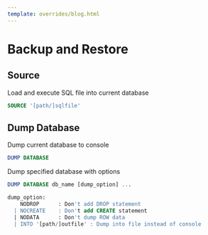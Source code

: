 ```yaml
---
template: overrides/blog.html
---
```


# Backup and Restore

## Source
Load and execute SQL file into current database

```sql
SOURCE '[path/]sqlfile'
```

<!--
SOURCE 'file.csv' [CSV [DELIMITER '-'] [NOHEADER] INTO tbl_name]
DUMP TABLE tbl_name [CSV] [NOHEADER] [QUOTE] [DELIMITER '-'] INTO '[path/]file'
-->

## Dump Database

Dump current database to console

```sql
DUMP DATABASE
```

Dump specified database with options

```sql
DUMP DATABASE db_name [dump_option] ...

dump_option:
    NODROP		: Don't add DROP statement
  | NOCREATE	: Don't add CREATE statement
  | NODATA		: Don't dump ROW data
  | INTO '[path/]outfile' : Dump into file instead of console
```

<!--
// run with embedded mode, or with native libary or crossdb client  
dump
source

// run on server side (can only use datadir folder)
backup
load

select * from table >> {file.cvs | file.sql | file.html}
// default all dbs, for csv, html will create file/db/tbl.csv
dump tables {* | {[db_name.]tbl_name, [db_name.]tbl_name, ...}} [nocreate] [nodrop] [nodata] [replace] [csv] [zip | clz] [into 'file']
dump databases {* | {db_name [except] [(tbl_name, ...)], db_name [(tbl_name, ...)] ...}} addcreate={1|0} adddrop={1|0} dumpdata={1|0} replace={0|1}

dump tables
dump tables * addcreate=0
dump tables *,-tbla,-tblb addcreate=0
dump tables tbla,tblb,tblc addcreate=0

dump databases
dump databases dba,dbb,dbc addcreate=0

source wjc.file, wjc.file 

load data
-->